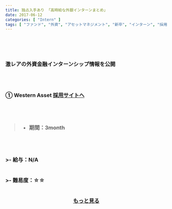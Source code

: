 ```yaml
---
title: 独占入手あり 「高時給な外銀インターンまとめ」
date: 2017-06-12
categories: [ "Intern" ]
tags: [ "ファンド", "外資", "アセットマネジメント", "新卒", "インターン", "採用" ]
---
```



<br/>
<br/>
<br/>

### 激レアの外資金融インターンシップ情報を公開
<br />
<br />
<h3>①  Western Asset</h>   <a href="http://www.westernasset.co.jp/ja/index.cfm">採用サイトへ</a>
<br />
<br />
<br />
<br />

>- 期間：3month
<br />
<br />
<br />
>- 給与：N/A
<br />
<br />
<br />
>- 難易度：☆☆
<br />
<br />
<br />

<div style="text-align: center;"><a href="https://note.mu/crazyboy/n/naee9f5648456">もっと見る</a></div>  
<br />
<br />
<br />

